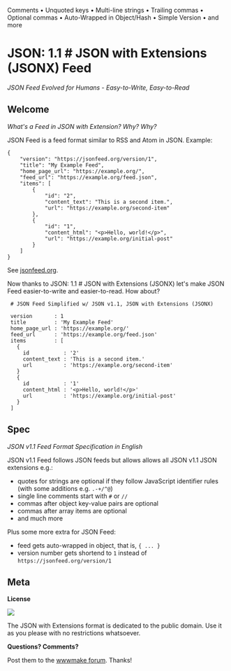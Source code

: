 
Comments • Unquoted keys • Multi-line strings • Trailing commas • Optional commas • Auto-Wrapped in Object/Hash • Simple Version • and more

# JSON: 1.1 # JSON with Extensions (JSONX) Feed

_JSON Feed Evolved for Humans - Easy-to-Write, Easy-to-Read_ 


## Welcome

_What's a Feed in JSON with Extension? Why? Why?_

JSON Feed is a feed format similar to RSS and Atom in JSON. Example:

```
{
    "version": "https://jsonfeed.org/version/1",
    "title": "My Example Feed",
    "home_page_url": "https://example.org/",
    "feed_url": "https://example.org/feed.json",
    "items": [
        {
            "id": "2",
            "content_text": "This is a second item.",
            "url": "https://example.org/second-item"
        },
        {
            "id": "1",
            "content_html": "<p>Hello, world!</p>",
            "url": "https://example.org/initial-post"
        }
    ]
}
```

See  [jsonfeed.org](https://jsonfeed.org).


Now thanks to JSON: 1.1 # JSON with Extensions (JSONX) let's 
make JSON Feed easier-to-write and easier-to-read.
How about?

```
 # JSON Feed Simplified w/ JSON v1.1, JSON with Extensions (JSONX)
 
 version       : 1
 title         : 'My Example Feed'
 home_page_url : 'https://example.org/'
 feed_url      : 'https://example.org/feed.json'
 items         : [
   {
     id           : '2'
     content_text : 'This is a second item.'
     url          : 'https://example.org/second-item'
   }
   {
     id           : '1'
     content_html : '<p>Hello, world!</p>'
     url          : 'https://example.org/initial-post'
   }
 ]
 ```
 

## Spec

_JSON v1.1 Feed Format Specification in English_

JSON v1.1 Feed follows JSON feeds but allows allows all JSON v1.1 JSON extensions e.g.:

- quotes for strings are optional if they follow JavaScript identifier rules (with some additions e.g. `.-+/^@`)
- single line comments start with `#` or `//`
- commas after object key-value pairs are optional
- commas after array items are optional
- and much more

Plus some more extra for JSON Feed:

- feed gets auto-wrapped in object, that is, `{ ... }`
- version number gets shortend to `1` instead of `https://jsonfeed.org/version/1`




## Meta

**License**

![](https://publicdomainworks.github.io/buttons/zero88x31.png)

The JSON with Extensions format is dedicated to the public domain. Use it as you please with no restrictions whatsoever.

**Questions? Comments?**

Post them to the [wwwmake forum](http://groups.google.com/group/wwwmake). Thanks!


